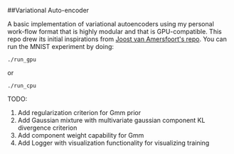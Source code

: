 ##Variational Auto-encoder

A basic implementation of variational autoencoders using my personal work-flow format that is highly modular and that is GPU-compatible. This repo drew its initial inspirations from [Joost van Amersfoort's repo](https://github.com/y0ast/VAE-Torch). You can run the MNIST experiment by doing:

`./run_gpu`

or

`./run_cpu`


TODO:

1. Add regularization criterion for Gmm prior
2. Add Gaussian mixture with multivariate gaussian component KL divergence criterion
3. Add component weight capability for Gmm
4. Add Logger with visualization functionality for visualizing training